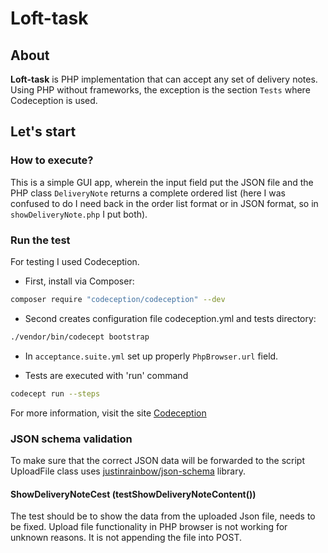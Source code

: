 # Loft-task

## About
**Loft-task** is PHP implementation that can accept any set of delivery notes. 
Using PHP without frameworks, the exception is the section `Tests` where Codeception is used.

## Let's start
### How to execute?
This is a simple GUI app, wherein the input field put the JSON file and the PHP class `DeliveryNote` returns a complete ordered list (here I was confused to do I need back in the order list format or in JSON format, so in `showDeliveryNote.php` I put both).


### Run the test
For testing I used Codeception.
* First, install via Composer:
```bash
composer require "codeception/codeception" --dev
```

* Second creates configuration file codeception.yml and tests directory:
```bash
./vendor/bin/codecept bootstrap
```

* In `acceptance.suite.yml` set up properly `PhpBrowser.url` field. 

* Tests are executed with 'run' command
```bash
codecept run --steps
```

For more information, visit the site
[Codeception](https://codeception.com/)

### JSON schema validation

To make sure that the correct JSON data will be forwarded to the script UploadFile class uses [justinrainbow/json-schema](https://github.com/justinrainbow/json-schema) library.

#### ShowDeliveryNoteCest (testShowDeliveryNoteContent())

The test should be to show the data from the uploaded Json file, needs to be fixed.
Upload file functionality in PHP browser is not working for unknown reasons. 
It is not appending the file into POST.
